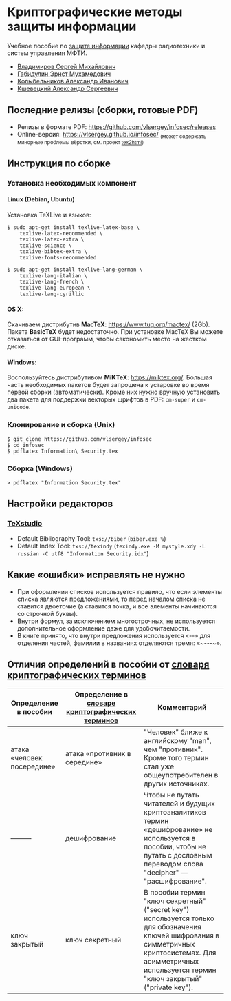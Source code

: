 # Криптографические методы защиты информации

Учебное пособие по [защите информации](http://wikimipt.org/wiki/%D0%97%D0%B0%D1%89%D0%B8%D1%82%D0%B0_%D0%B8%D0%BD%D1%84%D0%BE%D1%80%D0%BC%D0%B0%D1%86%D0%B8%D0%B8) кафедры радиотехники и систем управления МФТИ.

* [Владимиров Сергей Михайлович](http://wikimipt.org/wiki/%D0%92%D0%BB%D0%B0%D0%B4%D0%B8%D0%BC%D0%B8%D1%80%D0%BE%D0%B2_%D0%A1%D0%B5%D1%80%D0%B3%D0%B5%D0%B9_%D0%9C%D0%B8%D1%85%D0%B0%D0%B9%D0%BB%D0%BE%D0%B2%D0%B8%D1%87)
* [Габидулин Эрнст Мухамедович](http://wikimipt.org/wiki/%D0%93%D0%B0%D0%B1%D0%B8%D0%B4%D1%83%D0%BB%D0%B8%D0%BD_%D0%AD%D1%80%D0%BD%D1%81%D1%82_%D0%9C%D1%83%D1%85%D0%B0%D0%BC%D0%B5%D0%B4%D0%BE%D0%B2%D0%B8%D1%87)
* [Колыбельников Александр Иванович](http://wikimipt.org/wiki/%D0%9A%D0%BE%D0%BB%D1%8B%D0%B1%D0%B5%D0%BB%D1%8C%D0%BD%D0%B8%D0%BA%D0%BE%D0%B2_%D0%90%D0%BB%D0%B5%D0%BA%D1%81%D0%B0%D0%BD%D0%B4%D1%80_%D0%98%D0%B2%D0%B0%D0%BD%D0%BE%D0%B2%D0%B8%D1%87)
* [Кшевецкий Александр Сергеевич](http://wikimipt.org/wiki/%D0%9A%D1%88%D0%B5%D0%B2%D0%B5%D1%86%D0%BA%D0%B8%D0%B9_%D0%90%D0%BB%D0%B5%D0%BA%D1%81%D0%B0%D0%BD%D0%B4%D1%80_%D0%A1%D0%B5%D1%80%D0%B3%D0%B5%D0%B5%D0%B2%D0%B8%D1%87)

## Последние релизы (сборки, готовые PDF)
* Релизы в формате PDF: https://github.com/vlsergey/infosec/releases
* Online-версия: https://vlsergey.github.io/infosec/
<sub>(может содержать минорные проблемы вёрстки, см. проект [tex2html](https://github.com/vlsergey/tex2html))</sub>

## Инструкция по сборке
### Установка необходимых компонент

#### Linux (Debian, Ubuntu)
Установка TeXLive и языков:
```
$ sudo apt-get install texlive-latex-base \
    texlive-latex-recommended \
    texlive-latex-extra \
    texlive-science \
    texlive-bibtex-extra \
    texlive-fonts-recommended

$ sudo apt-get install texlive-lang-german \
    texlive-lang-italian \
    texlive-lang-french \
    texlive-lang-european \
    texlive-lang-cyrillic
```

#### OS X:

Скачиваем дистрибутив **MacTeX**: https://www.tug.org/mactex/ (2Gb). Пакета **BasicTeX** будет недостаточно. При установке MacTeX Вы можете отказаться от GUI-программ, чтобы сэкономить место на жестком диске.

#### Windows:

Воспользуйтесь дистрибутивом **MiKTeX**: https://miktex.org/. Большая часть необходимых пакетов будет запрошена к устаровке во время первой сборки (автоматически). Кроме них нужно вручную установить два пакета для поддержки векторых шрифтов в PDF: `cm-super` и `cm-unicode`.

### Клонирование и сборка (Unix)

```
$ git clone https://github.com/vlsergey/infosec
$ cd infosec
$ pdflatex Information\ Security.tex
```
### Cборка (Windows)

```
> pdflatex "Information Security.tex"
```

## Настройки редакторов

### [TeXstudio](https://www.texstudio.org/)

* Default Bibliography Tool: `txs://biber` (`biber.exe %`)
* Default Index Tool: `txs://texindy` (`texindy.exe -M mystyle.xdy -L russian -C utf8 "Information Security.idx"`)

## Какие «ошибки» исправлять не нужно

* При оформлении списков используется правило, что если элементы списка являются предложениями, то перед началом списка не ставится двоеточие (а ставится точка, и все элементы начинаются со строчной буквы).
* Внутри формул, за исключением многострочных, не используется дополнительное оформление даже для удобочитаемости.
* В книге принято, что внутри предложения используется «--» для отделения частей, фамилии в названиях отделяются тремя: «~---~».

## Отличия определений в пособии от [словаря криптографических терминов](https://www.infosystems.ru/upload/iblock/154/slovar.pdf)

| Определение в пособии | Определение в [словаре криптографических терминов](https://www.infosystems.ru/upload/iblock/154/slovar.pdf) | Комментарий |
|---|---|---|
| атака «человек посередине» | атака «противник в середине» | "Человек" ближе к английскому "man", чем "противник". Кроме того термин стал уже общеупотребителен в других источниках. |
| ——— | дешифрование | Чтобы не путать читателей и будущих криптоаналитиков термин «дешифрование» не используется в пособии, чтобы не путать с дословным переводом слова "decipher" — "расшифрование". |
| ключ закрытый | ключ секретный | В пособии термин "ключ секретный" ("secret key") используется только для обозначения ключей шифрования в симметричных криптосистемах. Для асимметричных используется термин "ключ закрытый" ("private key"). |
